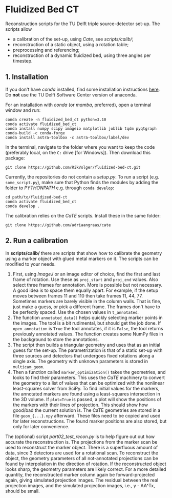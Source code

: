 # Fluidized Bed CT

Reconstruction scripts for the TU Delft triple source-detector set-up. The 
scripts allow
 - a calibration of the set-up, using _Cate_, see _scripts/calib/_;
 - reconstruction of a static object, using a rotation table;
 - preprocessing and referencing;
 - reconstruction of a dynamic fluidized bed, using three angles per timestep.

## 1. Installation
If you don't have _conda_ installed, find some installation instructions [here](https://docs.conda.io/projects/conda/en/latest/user-guide/install/index.html). Do **not** use the TU Delft Software Center version of anaconda.


For an installation with _conda_ (or _mamba_, preferred), open a terminal window and run:
```shell
conda create -n fluidized_bed_ct python=3.10
conda activate fluidized_bed_ct
conda install numpy scipy imageio matplotlib joblib tqdm pyqtgraph conda-build -c conda-forge
conda install astra-toolbox -c astra-toolbox/label/dev
```

In the terminal, navigate to the folder where you want to keep the code (preferably local, on the `C:` drive \[for Windows\]).
Then download this package:
```shell
git clone https://github.com/RikVolger/fluidized-bed-ct.git
```
Currently, the repositories do not contain a _setup.py_. To run a script (e.g. `some_script.py`), 
make sure that Python finds the modules by adding the folder to _PYTHONPATH_ e.g. through `conda develop`:
```shell
cd path/to/fluidized-bed-ct
conda activate fluidized_bed_ct
conda develop .
```

The calibration relies on the _CaTE_ scripts. Install these in the same folder:

```shell
git clone https://github.com/adriaangraas/cate
```

## 2. Run a calibration

In **scripts/calib/** there are scripts that show how to calibrate the
geometry using a marker object with glued metal markers on it. The scripts can
be modified to your needs.
1. First, using _ImageJ_ or an image editor of choice, find the first and 
   last frame of rotation. Use these as `proj_start` and `proj_end`
   values. Also select three frames for annotation. More is possible but not necessary.
   A good idea is to space them equally apart. For example, if the setup
   moves between frames 11 and 110 then take frames 11, 44, 77. Sometimes
   markers are barely visible in the column walls. That is fine, just make
   a guess, or pick a different frame. The frames don't have to be perfectly
   spaced. Use the chosen values in `t_annotated`.
2. The function `annotated_data()` helps quickly selecting marker points in the images. 
   The tool is a bit rudimental, but should get the job done. If `open_annotation`
   is `True` the tool annotates, if it is `False`, the tool returns previously
   annotated values. The function creates some NumPy files in the background
   to store the annotations.
3. The script then builds a triangular geometry and uses that as an initial
   guess for the set-up. The parametrization is that of a static set-up with
   three sources and detectors that undergoes fixed rotations along a single
   axis. The geometry with unknown parameters is stored in `multicam_geom`.
4. Then a function called `marker_optimization()` takes the geometries, and
   looks to find their parameters. This uses the _CaTE_ machinery to convert
   the geometry to a list of values that can be optimized with the nonlinear
   least-squares solver from SciPy. To find initial values for the markers,
   the annotated markers are found using a least-squares intersection in the
   3D volume. If `plot=True` is passed, a plot will show the positions of
   the markers with their lines of projection. This should show how good/bad 
   the current solution is.  The CaTE geometries are stored in a file `geom_{...}.npy` afterward. These
   files need to be copied and used for later reconstructions. The found
   marker positions are also stored, but only for later convenience.

The (optional) script _part02_test_recon.py_ is to help figure out 
out how accurate the reconstruction is. The projections from the marker scan be used to reconstruct
the marker object. There is a superfluous amount of data, since 3 detectors
are used for a rotational scan. To reconstruct the object, the geometry 
parameters of all not-annotated projections can be found by interpolation
in the direction of rotation. If the reconstructed object looks sharp, the
geometry parameters are likely correct. For a more detailed quantity, the
reconstructed marker column again be forward-projected again, giving
simulated projection images. The residual between the real projection
images, and the simulated projection images, i.e., y - AA^Tx, should be
small.
